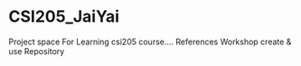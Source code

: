 # CSI205_JaiYai
Project space For Learning csi205 course.... References Workshop create &amp; use Repository

